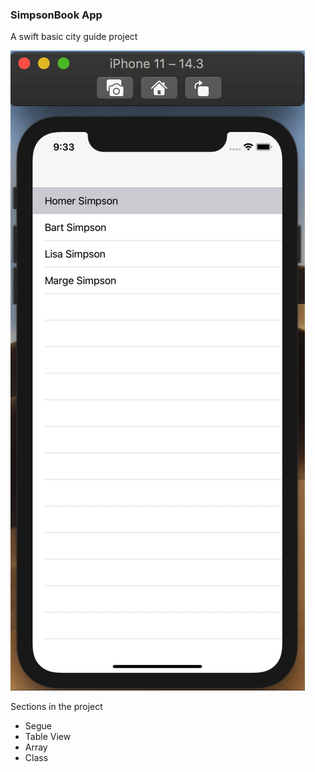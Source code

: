 ### SimpsonBook App

A swift basic city guide project

![alt](https://raw.githubusercontent.com/aoguz1/SimpsonBook/master/github/ezgif.com-gif-maker.gif)

Sections in the project 

- Segue
- Table View
- Array
- Class